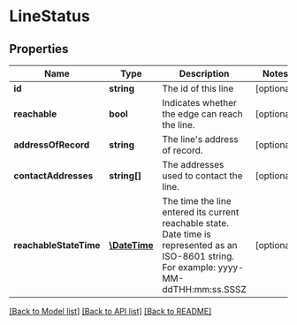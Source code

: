 # LineStatus

## Properties
Name | Type | Description | Notes
------------ | ------------- | ------------- | -------------
**id** | **string** | The id of this line | [optional] 
**reachable** | **bool** | Indicates whether the edge can reach the line. | [optional] 
**addressOfRecord** | **string** | The line&#39;s address of record. | [optional] 
**contactAddresses** | **string[]** | The addresses used to contact the line. | [optional] 
**reachableStateTime** | [**\DateTime**](\DateTime.md) | The time the line entered its current reachable state. Date time is represented as an ISO-8601 string. For example: yyyy-MM-ddTHH:mm:ss.SSSZ | [optional] 

[[Back to Model list]](../README.md#documentation-for-models) [[Back to API list]](../README.md#documentation-for-api-endpoints) [[Back to README]](../README.md)


